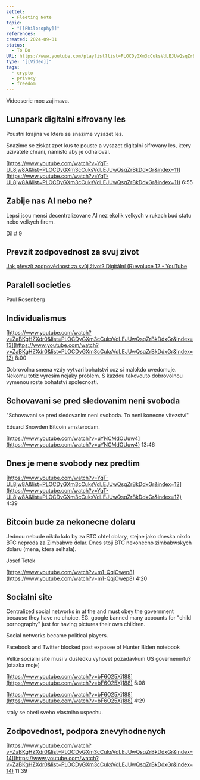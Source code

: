 ```yaml
---
zettel:
  - Fleeting Note
topic:
  - "[[Philosophy]]"
references: 
created: 2024-09-01
status:
  - To Do
URL: https://www.youtube.com/playlist?list=PLOCDyGXm3cCuksVdLEJUwQsqZrBkDdxGr
type: "[[Video]]"
tags:
  - crypto
  - privacy
  - freedom
---
```

Videoserie moc zajimava.


## Lunapark digitalni sifrovany les

Poustni krajina ve ktere se snazime vysazet les.

Snazime se ziskat zpet kus te pouste a vysazet digitalni sifrovany les, ktery uzivatele chrani, namisto aby je odhaloval.

[https://www.youtube.com/watch?v=YqT-UL8jw8A&list=PLOCDyGXm3cCuksVdLEJUwQsqZrBkDdxGr&index=11](https://www.youtube.com/watch?v=YqT-UL8jw8A&list=PLOCDyGXm3cCuksVdLEJUwQsqZrBkDdxGr&index=11) 6:55

## Zabije nas AI nebo ne?

Lepsi jsou mensi decentralizovane AI nez ekolik velkych v rukach bud statu nebo velkych firem.

Dil # 9

## Prevzit zodpovednost za svuj zivot

[Jak převzít zodpovědnost za svůj život? Digitální (R)evoluce 12 - YouTube](https://www.youtube.com/watch?v=ZaBKgHZXdr0&list=PLOCDyGXm3cCuksVdLEJUwQsqZrBkDdxGr&index=13)

## Paralell societies
Paul Rosenberg


## Individualismus
[https://www.youtube.com/watch?v=ZaBKgHZXdr0&list=PLOCDyGXm3cCuksVdLEJUwQsqZrBkDdxGr&index=13](https://www.youtube.com/watch?v=ZaBKgHZXdr0&list=PLOCDyGXm3cCuksVdLEJUwQsqZrBkDdxGr&index=13) 8:00

Dobrovolna smena vzdy vytvari bohatstvi coz si malokdo uvedomuje. Nekomu totiz vyresim nejaky problem. S kazdou takovouto dobrovolnou vymenou roste bohatstvi spolecnosti.


## Schovavani se pred sledovanim neni svoboda
"Schovavani se pred sledovanim neni svoboda. To neni konecne vitezstvi"

Eduard Snowden
Bitcoin amsterodam.

[https://www.youtube.com/watch?v=uYNCMdOUuw4](https://www.youtube.com/watch?v=uYNCMdOUuw4) 13:46


##  Dnes je mene svobody nez predtim
[https://www.youtube.com/watch?v=YqT-UL8jw8A&list=PLOCDyGXm3cCuksVdLEJUwQsqZrBkDdxGr&index=12](https://www.youtube.com/watch?v=YqT-UL8jw8A&list=PLOCDyGXm3cCuksVdLEJUwQsqZrBkDdxGr&index=12) 4:39


## Bitcoin bude za nekonecne dolaru
Jednou nebude nikdo kdo by za BTC chtel dolary, stejne jako dneska nikdo BTC neproda za Zimbabwe dolar. Dnes stoji BTC nekonecno zimbabwskych dolaru (mena, ktera selhala).

Josef Tetek

[https://www.youtube.com/watch?v=m1-QqjOwep8](https://www.youtube.com/watch?v=m1-QqjOwep8) 4:20


## Socialni site
Centralized social networks in at the and must obey the government because they have no choice. EG. google banned many acoounts for "child pornography" just for having pictures their own children.

Social networks became political players.

Facebook and Twitter blocked post exposee of Hunter Biden notebook

Velke socialni site musi v dusledku vyhovet pozadavkum US governemntu? (otazka moje)

[https://www.youtube.com/watch?v=bF6O25Xj188](https://www.youtube.com/watch?v=bF6O25Xj188) 5:08

[https://www.youtube.com/watch?v=bF6O25Xj188](https://www.youtube.com/watch?v=bF6O25Xj188) 4:29

staly se obeti sveho vlastniho uspechu.


## Zodpovednost, podpora znevyhodnenych
[https://www.youtube.com/watch?v=ZaBKgHZXdr0&list=PLOCDyGXm3cCuksVdLEJUwQsqZrBkDdxGr&index=14](https://www.youtube.com/watch?v=ZaBKgHZXdr0&list=PLOCDyGXm3cCuksVdLEJUwQsqZrBkDdxGr&index=14) 11:39